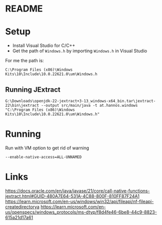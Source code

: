 # README

# Setup

* Install Visual Studio for C/C++
* Get the path of `Windows.h` by importing `Windows.h` in Visual Studio

For me the path is:
```
C:\Program Files (x86)\Windows Kits\10\Include\10.0.22621.0\um\Windows.h
```

## Running JExtract

```
G:\Downloads\openjdk-22-jextract+3-13_windows-x64_bin.tar\jextract-22\bin\jextract --output src/main/java -t at.hannos.windows "C:\Program Files (x86)\Windows Kits\10\Include\10.0.22621.0\um\Windows.h"
```

# Running

Run with VM option to get rid of warning

````
--enable-native-access=ALL-UNNAMED
````

# Links

https://docs.oracle.com/en/java/javase/21/core/call-native-functions-jextract.html#GUID-480A7E64-531A-4C88-800F-810FF87F24A1
https://learn.microsoft.com/en-us/windows/win32/api/fileapi/nf-fileapi-createdirectorya
https://learn.microsoft.com/en-us/openspecs/windows_protocols/ms-dtyp/f8d4fe46-6be8-44c9-8823-615a21d17a61
